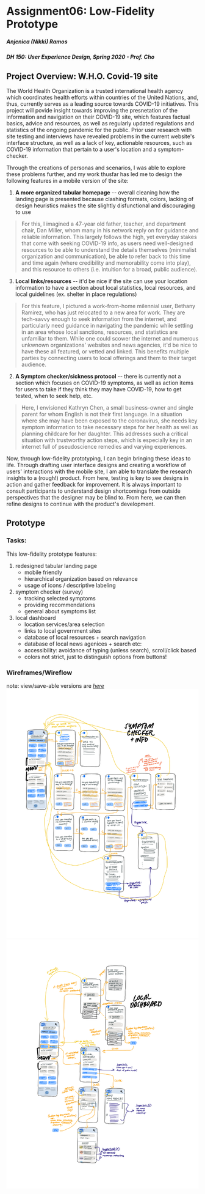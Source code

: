 # Assignment06: Low-Fidelity Prototype
##### Anjenica (Nikki) Ramos
##### DH 150: User Experience Design, Spring 2020 - Prof. Cho


## Project Overview: W.H.O. Covid-19 site 
The World Health Organization is a trusted international health agency which coordinates health efforts within countries of the United Nations, and, thus, currently serves as a leading source towards COVID-19 initiatives. This project will povide insight towards improving the presnetation of the information and navigation on their COVID-19 site, which features factual basics, advice and resources, as well as regularly updated regulations and statistics of the ongoing pandemic for the public. Prior user research with site testing and interviews have revealed problems in the current website's interface structure, as well as a lack of key, actionable resources, such as COVID-19 information that pertain to a user's location and a symptom-checker. 

Through the creations of personas and scenarios, I was able to explore these problems further, and my work thusfar has led me to design the following features in a mobile version of the site: 
1. **A more organized tabular homepage** -- overall cleaning how the landing page is presented because clashing formats, colors, lacking of design heuristics makes the site slightly disfunctional and discouraging to use
> For this, I imagined a 47-year old father, teacher, and department chair, Dan Miller, whom many in his network reply on for guidance and reliable information. This largely follows the high, yet everyday stakes that come with seeking COVID-19 info, as users need well-designed resources to be able to understand the details themselves (minimalist organization and communication), be able to refer back to this time and time again (where credibility and memorability come into play), and this resource to others (i.e. intuition for a broad, public audience). 

3. **Local links/resources** -- it'd be nice if the site can use your location information to have a section about local statistics, local resources, and local guidelines (ex. shelter in place regulations)
> For this feature, I pictured a work-from-home milennial user, Bethany Ramirez, who has just relocated to a new area for work. They are tech-savvy enough to seek information from the internet, and particularly need guidance in navigating the pandemic while settling in an area whose local sanctions, resources, and statistics are unfamiliar to them. While one could scower the internet and numerous unkwnown organizations' websites and news agencies, it'd be nice to have these all featured, or vetted and linked. This benefits multiple parties by connecting users to local offerings and them to their target audience.  

2. **A Symptom checker/sickness protocol** -- there is currently not a section which focuses on COVID-19 symptoms, as well as action items for users to take if they think they may have COVID-19, how to get tested, when to seek help, etc.
> Here, I envisioned Kathryn Chen, a small business-owner and single parent for whom English is not their first language. In a situation where she may have been exposed to the coronavirus, she needs key symptom information to take necessary steps for her health as well as planning childcare for her daughter. This addresses such a critical situation with trustworthy action steps, which is especially key in an internet full of pseudoscience remedies and varying experiences. 

Now, through low-fidelity prototyping, I can begin bringing these ideas to life. Through drafting user interface designs and creating a workflow of users' interactions with the mobile site, I am able to translate the research insights to a (rough!) product. From here, testing is key to see designs in action and gather feedback for improvement. It is always important to consult participants to understand design shortcomings from outside perspectives that the designer may be blind to. From here, we can then refine designs to continue with the product's development. 


## Prototype 

### Tasks:
This low-fidelity prototype features: 
1. redesigned tabular landing page
   - mobile friendly 
   - hierarchical organization based on relevance 
   - usage of icons / descriptive labeling 
2. symptom checker (survey)
   - tracking selected symptoms
   - providing recommendations
   - general about symptoms list 
3. local dashboard 
   - location services/area selection
   - links to local government sites
   - database of local resources + search navigation
   - database of local news agenices + search 
etc:
   - accessibility: avoidance of typing (unless search), scroll/click based
   - colors not strict, just to distinguish options from buttons!
   
### Wireframes/Wireflow
note: view/save-able versions are [*here*](https://drive.google.com/drive/folders/1321mlnP-ATo8WMRQbyc56xphFG0HGX6K?usp=sharing)
![wireflow of symptom checker](photos/06.1.png)
![wireflow of local dashboard](photos/06.2.png)
